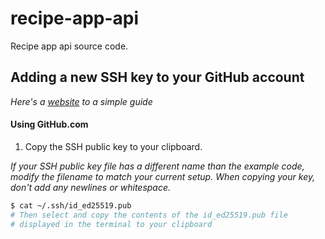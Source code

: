# recipe-app-api
Recipe app api source code.

## Adding a new SSH key to your GitHub account
*Here's a [website](https://docs.github.com/en/enterprise-server@3.0/github/authenticating-to-github/connecting-to-github-with-ssh/adding-a-new-ssh-key-to-your-github-account) to a simple guide*

#### Using GitHub.com
1. Copy the SSH public key to your clipboard.

*If your SSH public key file has a different name than the example code, modify the filename to match your current setup. When copying your key, don't add any newlines or whitespace.*

```bash
$ cat ~/.ssh/id_ed25519.pub
# Then select and copy the contents of the id_ed25519.pub file
# displayed in the terminal to your clipboard
```
